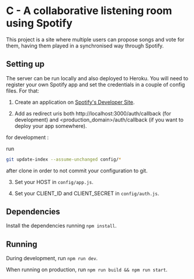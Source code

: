 # C - A collaborative listening room using Spotify

This project is a site where multiple users can propose songs and vote for them, having them played in a synchronised way through Spotify.

## Setting up

The server can be run locally and also deployed to Heroku. You will need to register your own Spotify app and set the credentials in a couple of config files. For that:

1. Create an application on [Spotify's Developer Site](https://developer.spotify.com/my-applications/).

2. Add as redirect uris both http://localhost:3000/auth/callback (for development) and <production_domain>/auth/callback (if you want to deploy your app somewhere).

for development :

run 

```bash
git update-index --assume-unchanged config/*
```

after clone in order to not commit your configuration to git.

3. Set your HOST in `config/app.js`.

4. Set your CLIENT_ID and CLIENT_SECRET in `config/auth.js`.

## Dependencies

Install the dependencies running `npm install`.

## Running

During development, run `npm run dev`.

When running on production, run `npm run build && npm run start`.

